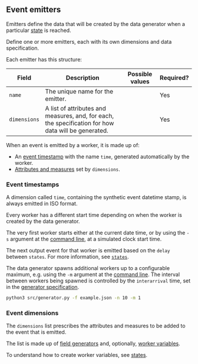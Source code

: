## Event emitters

Emitters define the data that will be created by the data generator when a particular [state](./genspec-states.md) is reached.

Define one or more emitters, each with its own dimensions and data specification.

Each emitter has this structure:

| Field | Description | Possible values | Required? |
|---|---|---|---|
| `name` | The unique name for the emitter. | | Yes |
| `dimensions` | A list of attributes and measures, and, for each, the specification for how data will be generated. | | Yes |

When an event is emitted by a worker, it is made up of:

* An [event timestamp](#event-timestamps) with the name `time`, generated automatically by the worker.
* [Attributes and measures](#event-dimensions) set by `dimensions`.

### Event timestamps

A dimension called `time`, containing the synthetic event datetime stamp, is always emitted in ISO format.

Every worker has a different start time depending on when the worker is created by the data generator.

The very first worker starts either at the current date time, or by using the `-s` argument at the [command line](./command-line.md), at a simulated clock start time.

The next output event for that worker is emitted based on the `delay` between `states`. For more information, see [`states`](./genspec-states.md).

The data generator spawns additional workers up to a configurable maximum, e.g. using the `-m` argument at the [command line](./command-line.md). The interval between workers being spawned is controlled by the `interarrival` time, set in the [generator specification](./genspec.md).

```bash
python3 src/generator.py -f example.json -n 10 -m 1
```

### Event dimensions

The `dimensions` list prescribes the attributes and measures to be added to the event that is emitted.

The list is made up of [field generators](./fieldgen.md) and, optionally, [worker variables](./type-variable.md).

To understand how to create worker variables, see [states](./genspec-states.md).